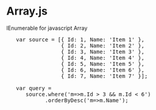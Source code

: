Array.js
=======

IEnumerable for javascript Array

<pre>
   var source = [{ Id: 1, Name: 'Item 1' },
                 { Id: 2, Name: 'Item 2' },
                 { Id: 3, Name: 'Item 3' },
                 { Id: 4, Name: 'Item 4' },
                 { Id: 5, Name: 'Item 5' },
                 { Id: 6, Name: 'Item 6' },
                 { Id: 7, Name: 'Item 7' }];

   var query = 
      source.where('m=>m.Id > 3 &amp;&amp; m.Id &lt; 6')
            .orderByDesc('m=>m.Name');
            
</pre>
